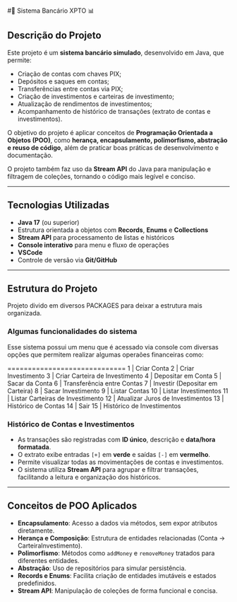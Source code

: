 #🤑 Sistema Bancário XPTO 📊

## Descrição do Projeto
Este projeto é um **sistema bancário simulado**, desenvolvido em Java, que permite:

- Criação de contas com chaves PIX;
- Depósitos e saques em contas;
- Transferências entre contas via PIX;
- Criação de investimentos e carteiras de investimento;
- Atualização de rendimentos de investimentos;
- Acompanhamento de histórico de transações (extrato de contas e investimentos).

O objetivo do projeto é aplicar conceitos de **Programação Orientada a Objetos (POO)**, como **herança, encapsulamento, polimorfismo, abstração e reuso de código**, além de praticar boas práticas de desenvolvimento e documentação.

O projeto também faz uso da **Stream API** do Java para manipulação e filtragem de coleções, tornando o código mais legível e conciso.

---

## Tecnologias Utilizadas
- **Java 17** (ou superior)
- Estrutura orientada a objetos com **Records**, **Enums** e **Collections**
- **Stream API** para processamento de listas e históricos
- **Console interativo** para menu e fluxo de operações
- **VSCode** 
- Controle de versão via **Git/GitHub**

---

## Estrutura do Projeto
Projeto divido em diversos PACKAGES para deixar a estrutura mais organizada.

### Algumas funcionalidades do sistema

Esse sistema possui um menu que é acessado via console com diversas opções que permitem realizar algumas operaões financeiras como:

=============================
1 | Criar Conta
2 | Criar Investimento
3 | Criar Carteira de Investimento
4 | Depositar em Conta
5 | Sacar da Conta
6 | Transferência entre Contas
7 | Investir (Depositar em Carteira)
8 | Sacar Investimento
9 | Listar Contas
10 | Listar Investimentos
11 | Listar Carteiras de Investimento
12 | Atualizar Juros de Investimentos
13 | Histórico de Contas
14 | Sair
15 | Histórico de Investimentos

### Histórico de Contas e Investimentos

- As transações são registradas com **ID único**, descrição e **data/hora formatada**.
- O extrato exibe entradas `[+]` em **verde** e saídas `[-]` em **vermelho**.
- Permite visualizar todas as movimentações de contas e investimentos.
- O sistema utiliza **Stream API** para agrupar e filtrar transações, facilitando a leitura e organização dos históricos.

---

## Conceitos de POO Aplicados

- **Encapsulamento**: Acesso a dados via métodos, sem expor atributos diretamente.
- **Herança e Composição**: Estrutura de entidades relacionadas (Conta → CarteiraInvestimento).
- **Polimorfismo**: Métodos como `addMoney` e `removeMoney` tratados para diferentes entidades.
- **Abstração**: Uso de repositórios para simular persistência.
- **Records e Enums**: Facilita criação de entidades imutáveis e estados predefinidos.
- **Stream API**: Manipulação de coleções de forma funcional e concisa.